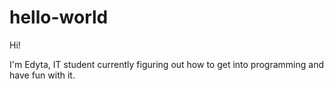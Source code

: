 # hello-world

Hi! 

I'm Edyta, IT student currently figuring out how to get into programming and have fun with it.
